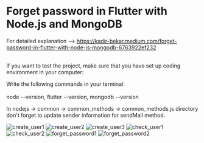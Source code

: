 # Forget password in Flutter with Node.js and MongoDB

For detailed explanation --> https://kadir-bekar.medium.com/forget-password-in-flutter-with-node-js-mongodb-6763922ef232 <br><br>

If you want to test the project, make sure that you have set up coding environment in your computer: <br>

Write the following commands in your terminal: <br><br>
node --version, flutter --version, mongodb --version <br>

In nodejs -> common -> common_methods -> common_methods.js directory don't forget to update sender information for sendMail method.<br>

![create_user1](https://user-images.githubusercontent.com/34074484/98465882-1f352e00-21dd-11eb-9cee-6f1735080e11.png)
![create_user2](https://user-images.githubusercontent.com/34074484/98465883-20665b00-21dd-11eb-8e55-af4e22c07eae.png)
![create_user3](https://user-images.githubusercontent.com/34074484/98465885-21978800-21dd-11eb-815e-4beb74eb5feb.png)
![check_user1](https://user-images.githubusercontent.com/34074484/98465890-23614b80-21dd-11eb-8a50-cdad0e8134fd.png)
![check_user2](https://user-images.githubusercontent.com/34074484/98465891-23f9e200-21dd-11eb-8fde-ee03d8e4aa48.png)
![forget_password1](https://user-images.githubusercontent.com/34074484/98465892-252b0f00-21dd-11eb-9506-59be87b88862.png)
![forget_password2](https://user-images.githubusercontent.com/34074484/98465894-265c3c00-21dd-11eb-85bf-7c9ff579299d.png)



